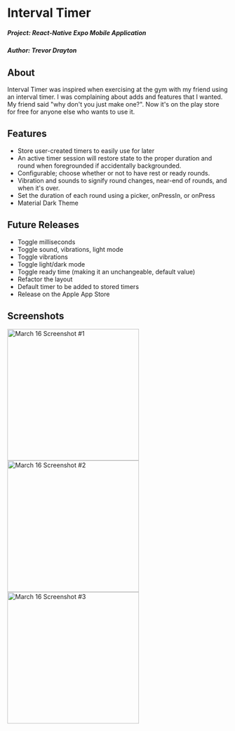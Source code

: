 # Interval Timer

##### Project: React-Native Expo Mobile Application
##### Author: Trevor Drayton

## About 

Interval Timer was inspired when exercising at the gym with my friend using an interval timer. I was complaining about adds and features that I wanted. My friend said "why don't you just make one?". Now it's on the play store for free for anyone else who wants to use it.

## Features
- Store user-created timers to easily use for later
- An active timer session will restore state to the proper duration and round when foregrounded if accidentally backgrounded.
- Configurable; choose whether or not to have rest or ready rounds.
- Vibration and sounds to signify round changes, near-end of rounds, and when it's over.
- Set the duration of each round using a picker, onPressIn, or onPress
- Material Dark Theme

## Future Releases
- Toggle milliseconds
- Toggle sound, vibrations, light mode
- Toggle vibrations
- Toggle light/dark mode
- Toggle ready time (making it an unchangeable, default value)
- Refactor the layout
- Default timer to be added to stored timers
- Release on the Apple App Store

## Screenshots
<div style="display: inline-block;">
<img src="https://github.com/TrevorDrayton03/Interval-Timer/assets/56656811/318979fe-73f5-4c85-8865-0d4f1d05df2d" alt="March 16 Screenshot #1" width="300">
<img src="https://github.com/TrevorDrayton03/Interval-Timer/assets/56656811/338f908f-0c9a-4a46-9f98-c88fd751dfed" alt="March 16 Screenshot #2" width="300">
<img src="https://github.com/TrevorDrayton03/Interval-Timer/assets/56656811/151cd62d-b7c7-46d3-9c68-90952c9c47bf" alt="March 16 Screenshot #3" width="300">
</div>
